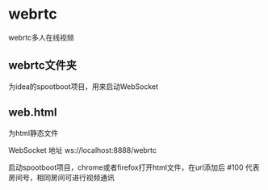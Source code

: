# webrtc
webrtc多人在线视频

## webrtc文件夹 
为idea的spootboot项目，用来启动WebSocket


## web.html
为html静态文件

WebSocket 地址 ws://localhost:8888/webrtc

启动spootboot项目，chrome或者firefox打开html文件，在url添加后 #100 代表房间号，相同房间可进行视频通讯

